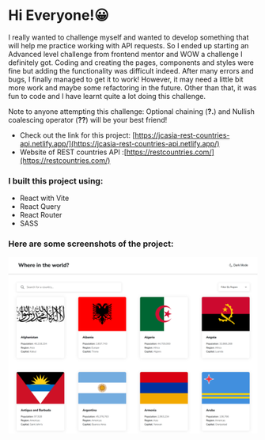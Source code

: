 # Hi Everyone!😀

I really wanted to challenge myself and wanted to develop something that will help me practice working with API requests. So I ended up starting an Advanced level challenge from frontend mentor and WOW a challenge I definitely got. Coding and creating the pages, components and styles were fine but adding the functionality was difficult indeed. After many errors and bugs, I finally managed to get it to work! However, it may need a little bit more work and maybe some refactoring in the future. Other than that, it was fun to code and I have learnt quite a lot doing this challenge.

Note to anyone attempting this challenge: Optional chaining (<strong>?.</strong>) and Nullish coalescing operator (<strong>??</strong>) will be your best friend!

- Check out the link for this project: [https://jcasia-rest-countries-api.netlify.app/](https://jcasia-rest-countries-api.netlify.app/)
- Website of REST countries API :[https://restcountries.com/](https://restcountries.com/)

### I built this project using:

- React with Vite
- React Query
- React Router
- SASS

### Here are some screenshots of the project:

![](./src/images/screenshot.png)
